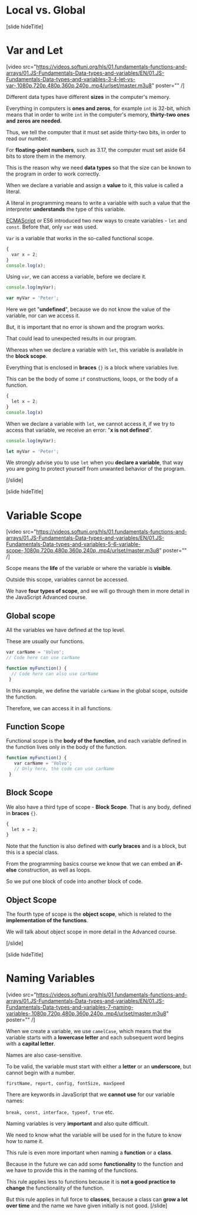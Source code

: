 # Local vs. Global

[slide hideTitle]


# Var and Let

[video src="https://videos.softuni.org/hls/01.fundamentals-functions-and-arrays/01.JS-Fundamentals-Data-types-and-variables/EN/01.JS-Fundamentals-Data-types-and-variables-3-4-let-vs-var-,1080p,720p,480p,360p,240p,.mp4/urlset/master.m3u8" poster="" /]

Different data types have different **sizes** in the computer's memory.

Everything in computers is **ones and zeros**, for example `int` is 32-bit, which means that in order to write `int` in the computer's memory, **thirty-two ones and zeros are needed.**

Thus, we tell the computer that it must set aside thirty-two bits, in order to read our number.

For **floating-point numbers**, such as 3.17, the computer must set aside 64 bits to store them in the memory.

This is the reason why we need **data types** so that the size can be known to the program in order to work correctly.

When we declare a variable and assign a **value** to it, this value is called a literal.

A literal in programming means to write a variable with such a value that the interpreter **understands** the type of this variable.

[ECMAScript](https://en.wikipedia.org/wiki/ECMAScript) or ES6 introduced two new ways to create variables - `let` and `const`. Before that, only `var` was used.

`Var` is a variable that works in the so-called functional scope.

```js live
{
  var x = 2;
}
console.log(x);
```

Using `var`, we can access a variable, before we declare it.

``` js live
console.log(myVar);

var myVar = 'Peter';
```

Here we get "**undefined**", because we do not know the value of the variable, nor can we access it. 

But, it is important that no error is shown and the program works. 

That could lead to unexpected results in our program.

Whereas when we declare a variable with `let`, this variable is available in the **block scope**.

Everything that is enclosed in **braces** `{}` is a block where variables live. 

This can be the body of some `if` constructions, loops, or the body of a function.

```js live
{
  let x = 2;
}
console.log(x)
```

When we declare a variable with `let`, we cannot access it, if we try to access that variable, we receive an error: "**x is not defined**".

``` js live
console.log(myVar);

let myVar = 'Peter';
```
We strongly advise you to use `let` when you **declare a variable**, that way you are going to protect yourself from unwanted behavior of the program.

[/slide]

[slide hideTitle]

# Variable Scope

[video src="https://videos.softuni.org/hls/01.fundamentals-functions-and-arrays/01.JS-Fundamentals-Data-types-and-variables/EN/01.JS-Fundamentals-Data-types-and-variables-5-6-variable-scope-,1080p,720p,480p,360p,240p,.mp4/urlset/master.m3u8" poster="" /]

Scope means the **life** of the variable or where the variable is **visible**. 

Outside this scope, variables cannot be accessed.

We have **four types of scope**, and we will go through them in more detail in the JavaScript Advanced course.

## Global scope

All the variables we have defined at the top level.

These are usually our functions.

```js
var carName = 'Volvo';
// Code here can use carName

function myFunction() {
  // Code here can also use carName
 }
```

In this example, we define the variable `carName` in the global scope, outside the function.

Therefore, we can access it in all functions.

## Function Scope

Functional scope is the **body of the function**, and each variable defined in the function lives only in the body of the function.

```js
function myFunction() {
   var carName = 'Volvo';
   // Only here, the code can use carName
 }
 ```

## Block Scope 

We also have a third type of scope - **Block Scope**. That is any body, defined in **braces** `{}`.

```js
{
  let x = 2;
} 
```

Note that the function is also defined with **curly braces** and is a block, but this is a special class.

From the programming basics course we know that we can embed an **if-else** construction, as well as loops.

So we put one block of code into another block of code.

## Object Scope

The fourth type of scope is the **object scope**, which is related to the **implementation of the functions**. 

We will talk about object scope in more detail in the Advanced course.

[/slide]

[slide hideTitle]

# Naming Variables

[video src="https://videos.softuni.org/hls/01.fundamentals-functions-and-arrays/01.JS-Fundamentals-Data-types-and-variables/EN/01.JS-Fundamentals-Data-types-and-variables-7-naming-variables-,1080p,720p,480p,360p,240p,.mp4/urlset/master.m3u8" poster="" /]

When we create a variable, we use `camelCase`, which means that the variable starts with a **lowercase letter** and each subsequent word begins with a **capital letter**.

Names are also case-sensitive.

To be valid, the variable must start with either a **letter** or an **underscore**, but cannot begin with a number.

`firstName, report, config, fontSize, maxSpeed`

There are keywords in JavaScript that we **cannot use** for our variable names:

`break, const, interface, typeof, true` etc.

Naming variables is very **important** and also quite difficult.
 
We need to know what the variable will be used for in the future to know how to name it.

This rule is even more important when naming a **function** or a **class**. 

Because in the future we can add some **functionality** to the function and we have to provide this in the naming of the functions. 

This rule applies less to functions because it is **not a good practice to change** the functionality of the function.

But this rule applies in full force to **classes**, because a class can **grow a lot over time** and the name we have given initially is not good.
[/slide]
